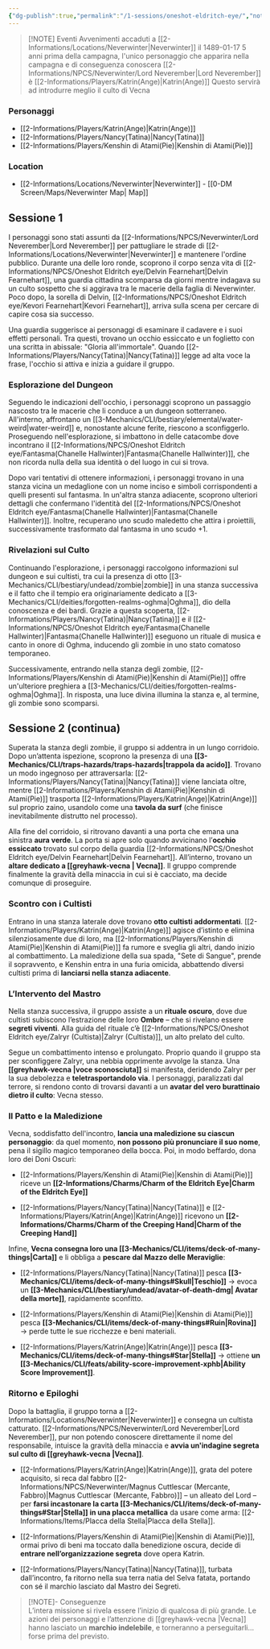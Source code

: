 ```yaml
---
{"dg-publish":true,"permalink":"/1-sessions/oneshot-eldritch-eye/","noteIcon":""}
---
```



> [!NOTE] Eventi
> Avvenimenti accaduti a [[2-Informations/Locations/Neverwinter\|Neverwinter]] il 1489-01-17
> 5 anni prima della campagna, l'unico personaggio che apparira nella campagna e di conseguenza conoscera [[2-Informations/NPCS/Neverwinter/Lord Neverember\|Lord Neverember]] è [[2-Informations/Players/Katrin(Ange)\|Katrin(Ange)]]
> Questo servirà ad introdurre meglio il culto di Vecna

### Personaggi
- [[2-Informations/Players/Katrin(Ange)\|Katrin(Ange)]]
- [[2-Informations/Players/Nancy(Tatina)\|Nancy(Tatina)]]
- [[2-Informations/Players/Kenshin di Atami(Pie)\|Kenshin di Atami(Pie)]]

### Location
- [[2-Informations/Locations/Neverwinter\|Neverwinter]] - [[0-DM Screen/Maps/Neverwinter Map\| Map]]

## Sessione 1

I personaggi sono stati assunti da [[2-Informations/NPCS/Neverwinter/Lord Neverember\|Lord Neverember]] per pattugliare le strade di [[2-Informations/Locations/Neverwinter\|Neverwinter]] e mantenere l'ordine pubblico. Durante una delle loro ronde, scoprono il corpo senza vita di [[2-Informations/NPCS/Oneshot Eldritch eye/Delvin Fearnehart\|Delvin Fearnehart]], una guardia cittadina scomparsa da giorni mentre indagava su un culto sospetto che si aggirava tra le macerie della faglia di Neverwinter. Poco dopo, la sorella di Delvin, [[2-Informations/NPCS/Oneshot Eldritch eye/Kevori Fearnehart\|Kevori Fearnehart]], arriva sulla scena per cercare di capire cosa sia successo.

Una guardia suggerisce ai personaggi di esaminare il cadavere e i suoi effetti personali. Tra questi, trovano un occhio essiccato e un foglietto con una scritta in abissale: "Gloria all'immortale". Quando [[2-Informations/Players/Nancy(Tatina)\|Nancy(Tatina)]] legge ad alta voce la frase, l'occhio si attiva e inizia a guidare il gruppo.

### Esplorazione del Dungeon

Seguendo le indicazioni dell'occhio, i personaggi scoprono un passaggio nascosto tra le macerie che li conduce a un dungeon sotterraneo. All'interno, affrontano un [[3-Mechanics/CLI/bestiary/elemental/water-weird\|water-weird]] e, nonostante alcune ferite, riescono a sconfiggerlo. Proseguendo nell'esplorazione, si imbattono in delle catacombe dove incontrano il [[2-Informations/NPCS/Oneshot Eldritch eye/Fantasma(Chanelle Hallwinter)\|Fantasma(Chanelle Hallwinter)]], che non ricorda nulla della sua identità o del luogo in cui si trova.

Dopo vari tentativi di ottenere informazioni, i personaggi trovano in una stanza vicina un medaglione con un nome inciso e simboli corrispondenti a quelli presenti sul fantasma. In un'altra stanza adiacente, scoprono ulteriori dettagli che confermano l'identità del [[2-Informations/NPCS/Oneshot Eldritch eye/Fantasma(Chanelle Hallwinter)\|Fantasma(Chanelle Hallwinter)]]. Inoltre, recuperano uno scudo maledetto che attira i proiettili, successivamente trasformato dal fantasma in uno scudo +1.

### Rivelazioni sul Culto

Continuando l'esplorazione, i personaggi raccolgono informazioni sul dungeon e sui cultisti, tra cui la presenza di otto [[3-Mechanics/CLI/bestiary/undead/zombie\|zombie]] in una stanza successiva e il fatto che il tempio era originariamente dedicato a [[3-Mechanics/CLI/deities/forgotten-realms-oghma\|Oghma]], dio della conoscenza e dei bardi. Grazie a questa scoperta, [[2-Informations/Players/Nancy(Tatina)\|Nancy(Tatina)]] e il [[2-Informations/NPCS/Oneshot Eldritch eye/Fantasma(Chanelle Hallwinter)\|Fantasma(Chanelle Hallwinter)]] eseguono un rituale di musica e canto in onore di Oghma, inducendo gli zombie in uno stato comatoso temporaneo.

Successivamente, entrando nella stanza degli zombie, [[2-Informations/Players/Kenshin di Atami(Pie)\|Kenshin di Atami(Pie)]] offre un'ulteriore preghiera a [[3-Mechanics/CLI/deities/forgotten-realms-oghma\|Oghma]]. In risposta, una luce divina illumina la stanza e, al termine, gli zombie sono scomparsi.

## Sessione 2 (continua)

Superata la stanza degli zombie, il gruppo si addentra in un lungo corridoio. Dopo un’attenta ispezione, scoprono la presenza di una **[[3-Mechanics/CLI/traps-hazards/traps-hazards\|trappola da acido]]**. Trovano un modo ingegnoso per attraversarla: [[2-Informations/Players/Nancy(Tatina)\|Nancy(Tatina)]] viene lanciata oltre, mentre [[2-Informations/Players/Kenshin di Atami(Pie)\|Kenshin di Atami(Pie)]] trasporta [[2-Informations/Players/Katrin(Ange)\|Katrin(Ange)]] sul proprio zaino, usandolo come una **tavola da surf** (che finisce inevitabilmente distrutto nel processo).

Alla fine del corridoio, si ritrovano davanti a una porta che emana una sinistra **aura verde**. La porta si apre solo quando avvicinano l’**occhio essiccato** trovato sul corpo della guardia [[2-Informations/NPCS/Oneshot Eldritch eye/Delvin Fearnehart\|Delvin Fearnehart]]. All’interno, trovano un **altare dedicato a  [[greyhawk-vecna \| Vecna]]**. Il gruppo comprende finalmente la gravità della minaccia in cui si è cacciato, ma decide comunque di proseguire.

### Scontro con i Cultisti

Entrano in una stanza laterale dove trovano **otto cultisti addormentati**. [[2-Informations/Players/Katrin(Ange)\|Katrin(Ange)]] agisce d’istinto e elimina silenziosamente due di loro, ma [[2-Informations/Players/Kenshin di Atami(Pie)\|Kenshin di Atami(Pie)]] fa rumore e sveglia gli altri, dando inizio al combattimento. La maledizione della sua spada, "Sete di Sangue", prende il sopravvento, e Kenshin entra in una furia omicida, abbattendo diversi cultisti prima di **lanciarsi nella stanza adiacente**.

### L’Intervento del Mastro

Nella stanza successiva, il gruppo assiste a un **rituale oscuro**, dove due cultisti subiscono l’estrazione delle loro **Ombre** – che si rivelano essere **segreti viventi**. Alla guida del rituale c’è [[2-Informations/NPCS/Oneshot Eldritch eye/Zalryr (Cultista)\|Zalryr (Cultista)]], un alto prelato del culto.

Segue un combattimento intenso e prolungato. Proprio quando il gruppo sta per sconfiggere Zalryr, una nebbia opprimente avvolge la stanza. Una **[[greyhawk-vecna \|voce sconosciuta]]** si manifesta, deridendo Zalryr per la sua debolezza e **teletrasportandolo via**. I personaggi, paralizzati dal terrore, si rendono conto di trovarsi davanti a un **avatar del vero burattinaio dietro il culto**: Vecna stesso.

### Il Patto e la Maledizione

Vecna, soddisfatto dell'incontro, **lancia una maledizione su ciascun personaggio**: da quel momento, **non possono più pronunciare il suo nome**, pena il sigillo magico temporaneo della bocca. Poi, in modo beffardo, dona loro dei Doni Oscuri:

- [[2-Informations/Players/Kenshin di Atami(Pie)\|Kenshin di Atami(Pie)]] riceve un  **[[2-Informations/Charms/Charm of the Eldritch Eye\|Charm of the Eldritch Eye]]**
    
- [[2-Informations/Players/Nancy(Tatina)\|Nancy(Tatina)]] e [[2-Informations/Players/Katrin(Ange)\|Katrin(Ange)]] ricevono un **[[2-Informations/Charms/Charm of the Creeping Hand\|Charm of the Creeping Hand]]**
    

Infine, **Vecna consegna loro una [[3-Mechanics/CLI/items/deck-of-many-things\|Carta]]** e li obbliga a **pescare dal Mazzo delle Meraviglie**:

- [[2-Informations/Players/Nancy(Tatina)\|Nancy(Tatina)]] pesca **[[3-Mechanics/CLI/items/deck-of-many-things#Skull\|Teschio]]** → evoca un **[[3-Mechanics/CLI/bestiary/undead/avatar-of-death-dmg\| Avatar della morte]]**, rapidamente sconfitto.
    
- [[2-Informations/Players/Kenshin di Atami(Pie)\|Kenshin di Atami(Pie)]] pesca **[[3-Mechanics/CLI/items/deck-of-many-things#Ruin\|Rovina]]** → perde tutte le sue ricchezze e beni materiali.
    
- [[2-Informations/Players/Katrin(Ange)\|Katrin(Ange)]] pesca **[[3-Mechanics/CLI/items/deck-of-many-things#Star\|Stella]]** → ottiene **un [[3-Mechanics/CLI/feats/ability-score-improvement-xphb\|Ability Score Improvement]]**.
    

### Ritorno e Epiloghi

Dopo la battaglia, il gruppo torna a [[2-Informations/Locations/Neverwinter\|Neverwinter]] e consegna un cultista catturato. [[2-Informations/NPCS/Neverwinter/Lord Neverember\|Lord Neverember]], pur non potendo conoscere direttamente il nome del responsabile, intuisce la gravità della minaccia e **avvia un'indagine segreta sul culto di [[greyhawk-vecna  \|Vecna]]**.

- [[2-Informations/Players/Katrin(Ange)\|Katrin(Ange)]], grata del potere acquisito, si reca dal fabbro [[2-Informations/NPCS/Neverwinter/Magnus Cuttlescar (Mercante, Fabbro)\|Magnus Cuttlescar (Mercante, Fabbro)]] – un alleato del Lord – per **farsi incastonare la carta [[3-Mechanics/CLI/items/deck-of-many-things#Star\|Stella]] in una placca metallica** da usare come arma: [[2-Informations/Items/Placca della Stella\|Placca della Stella]].
    
- [[2-Informations/Players/Kenshin di Atami(Pie)\|Kenshin di Atami(Pie)]], ormai privo di beni ma toccato dalla benedizione oscura, decide di **entrare nell’organizzazione segreta** dove opera Katrin.
    
- [[2-Informations/Players/Nancy(Tatina)\|Nancy(Tatina)]], turbata dall’incontro, fa ritorno nella sua terra natia del Selva fatata, portando con sé il marchio lasciato dal Mastro dei Segreti.
    

> [!NOTE]- Conseguenze  
> L’intera missione si rivela essere l’inizio di qualcosa di più grande. Le azioni dei personaggi e l’attenzione di [[greyhawk-vecna \|Vecna]] hanno lasciato un **marchio indelebile**, e torneranno a perseguitarli… forse prima del previsto.